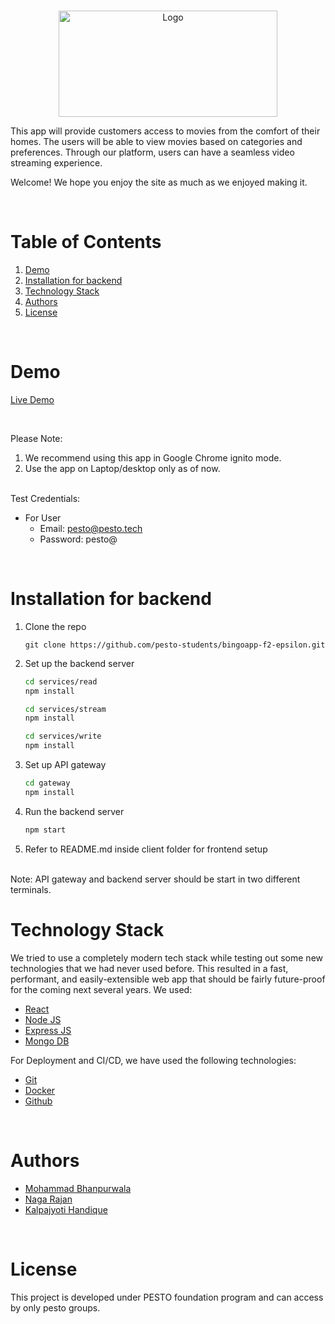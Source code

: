 <!-- PROJECT LOGO -->
<br />
<p align="center">
    <img src="https://i.imgur.com/XccLpCb.png" alt="Logo" width="350" height="170" >
</p>
This app will provide customers access to movies from the comfort of their homes. The users will be able to view movies based on categories and preferences. Through our platform, users can have a seamless video streaming experience.


Welcome! We hope you enjoy the site as much as we enjoyed making it.
 
  
<!-- TABLE OF CONTENTS -->
<br/>

# Table of Contents

1. [Demo](#demo)
2. [Installation for backend](#installation)
3. [Technology Stack](#technology-stack)
4. [Authors](#authors)
5. [License](#license)

<br/>

# Demo

[Live Demo](http://bingo-app-front.s3-website.ap-south-1.amazonaws.com/)

<br/>

Please Note:

1. We recommend using this app in Google Chrome ignito mode.
2. Use the app on Laptop/desktop only as of now.


<br/>
Test Credentials:

- For User
 	 - Email: pesto@pesto.tech
 	 - Password: pesto@
<br/>

# Installation for backend

1. Clone the repo
    ```
    git clone https://github.com/pesto-students/bingoapp-f2-epsilon.git
    ```
2. Set up the backend server

    ```sh
    cd services/read
    npm install 
    ```
     ```sh
    cd services/stream
    npm install 
    ```
     ```sh
    cd services/write
    npm install 
    ```

3. Set up API gateway
    ```sh
    cd gateway
    npm install
    ```
4. Run the backend server
   ```sh
   npm start
   ```
5. Refer to README.md inside client folder for frontend setup
<br/>
 Note: API gateway and backend server should be start in two different terminals.

<br>

# Technology Stack

We tried to use a completely modern tech stack while testing out some new technologies that we had never used before. This resulted in a fast, performant, and easily-extensible web app that should be fairly future-proof for the coming next several years. We used:

- [React](https://reactjs.org/)
- [Node JS](https://nodejs.org/)
- [Express JS](https://expressjs.com/)
- [Mongo DB](https://mongodb.com/)

For Deployment and CI/CD, we have used the following technologies:

- [Git](https://git-scm.com/)
- [Docker](https://docker.com/)
- [Github](https://github.com/)

<br/>

# Authors

- [Mohammad Bhanpurwala](https://github.com/MohammedBhanpur22)
- [Naga Rajan](https://github.com/naga-RajanR)
- [Kalpajyoti Handique](https://github.com/kalpa-iiits) 

<br/>

# License

This project is developed under PESTO foundation program and can access by only pesto groups.

